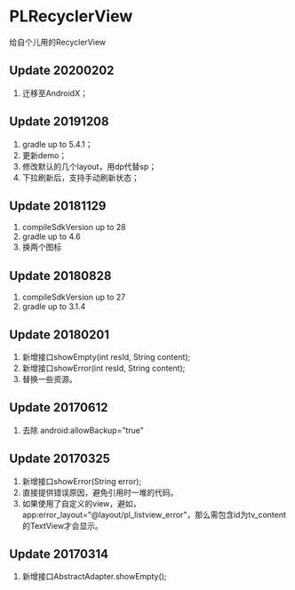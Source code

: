 # PLRecyclerView
给自个儿用的RecyclerView

## Update 20200202
1. 迁移至AndroidX；

## Update 20191208
1. gradle up to 5.4.1；
2. 更新demo；
3. 修改默认的几个layout，用dp代替sp；
4. 下拉刷新后，支持手动刷新状态；

## Update 20181129
1. compileSdkVersion up to 28
2. gradle up to 4.6
3. 换两个图标

## Update 20180828
1. compileSdkVersion up to 27
2. gradle up to 3.1.4

## Update 20180201
1. 新增接口showEmpty(int resId, String content);
2. 新增接口showError(int resId, String content);
3. 替换一些资源。

## Update 20170612
1. 去除 android:allowBackup="true"

## Update 20170325
1. 新增接口showError(String error);
2. 直接提供错误原因，避免引用时一堆的代码。
3. 如果使用了自定义的view，避如，app:error_layout="@layout/pl_listview_error"，那么需包含id为tv_content的TextView才会显示。

## Update 20170314
1. 新增接口AbstractAdapter.showEmpty();